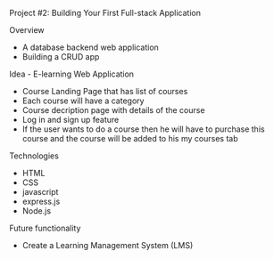 Project #2: Building Your First Full-stack Application

Overview
- A database backend web application
- Building a CRUD app

Idea - E-learning Web Application 
- Course Landing Page that has list of courses 
- Each course will have a category
- Course decription page with details of the course 
- Log in and sign up feature
- If the user wants to do a course then he will have to purchase this course and the course will be added to his my courses tab

Technologies
- HTML
- CSS
- javascript
- express.js
- Node.js 

Future functionality 
- Create a Learning Management System (LMS)
